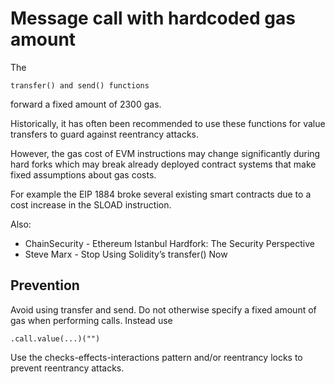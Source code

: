 # Message call with hardcoded gas amount

The 

    transfer() and send() functions 

forward a fixed amount of 2300 gas.

Historically, it has often been recommended to use these functions for value transfers to guard against reentrancy attacks.

However, the gas cost of EVM instructions may change significantly during hard forks which may break already deployed contract systems that make fixed assumptions about gas costs.

For example the EIP 1884 broke several existing smart contracts due to a cost increase in the SLOAD instruction.

Also:
- ChainSecurity - Ethereum Istanbul Hardfork: The Security Perspective
- Steve Marx - Stop Using Solidity’s transfer() Now

Prevention
-

Avoid using transfer and send. Do not otherwise specify a fixed amount of gas when performing calls. Instead use

    .call.value(...)("")
        
Use the checks-effects-interactions pattern and/or reentrancy locks to prevent reentrancy attacks.
